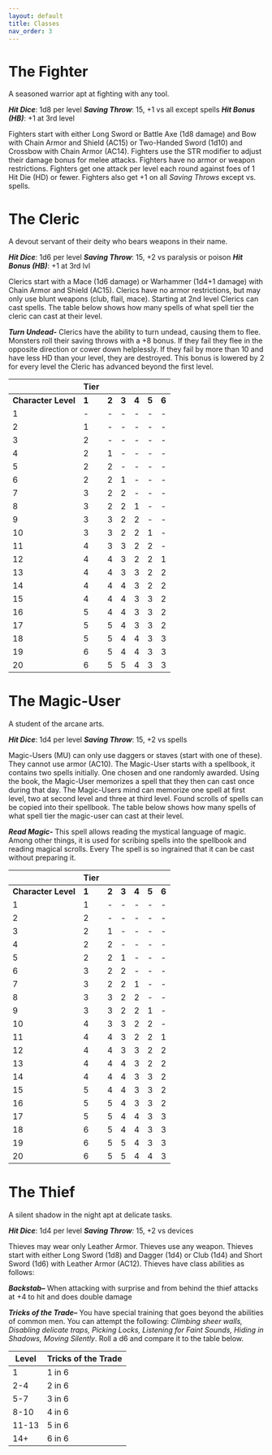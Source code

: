 ```yaml
---
layout: default
title: Classes
nav_order: 3
---
```

# The Fighter
A seasoned warrior apt at fighting with any tool.

**_Hit Dice_**: 1d8 per level
**_Saving Throw_**: 15, +1 vs all except spells
**_Hit Bonus (HB)_**: +1 at 3rd level

Fighters start with either Long Sword or Battle Axe (1d8 damage) and Bow with Chain Armor and Shield (AC15) or Two-Handed Sword (1d10) and Crossbow with Chain Armor (AC14).
Fighters use the STR modifier to adjust their damage bonus for melee attacks. Fighters have no armor or weapon restrictions. Fighters get one attack per level each round against foes of 1 Hit Die (HD) or fewer. Fighters also get +1 on all _Saving Throws_ except vs. spells.
# The Cleric
A devout servant of their deity who bears weapons in their name.

**_Hit Dice_**: 1d6 per level
**_Saving Throw_**: 15, +2 vs paralysis or poison
**_Hit Bonus (HB)_**: +1 at 3rd lvl

Clerics start with a Mace (1d6 damage) or Warhammer (1d4+1 damage) with Chain Armor and Shield (AC15).
Clerics have no armor restrictions, but may only use blunt weapons (club, flail, mace).
Starting at 2nd level Clerics can cast spells. The table below shows how many spells of what spell tier the cleric can cast at their level.

**_Turn Undead-_** Clerics have the ability to turn undead, causing them to flee. Monsters roll their saving throws with a +8 bonus. If they fail they flee in the opposite direction or cower down helplessly. If they fail by more than 10 and have less HD than your level, they are destroyed. This bonus is lowered by 2 for every level the Cleric has advanced beyond the first level.

|           | **Tier** |       |       |       |       |       |
| --------- | -------- | ----- | ----- | ----- | ----- | ----- |
| **Character Level** | **1**    | **2** | **3** | **4** | **5** | **6** |
| 1         | -        | -     | -     | -     | -     | -     |
| 2         | 1        | -     | -     | -     | -     | -     |
| 3         | 2        | -     | -     | -     | -     | -     |
| 4         | 2        | 1     | -     | -     | -     | -     |
| 5         | 2        | 2     | -     | -     | -     | -     |
| 6         | 2        | 2     | 1     | -     | -     | -     |
| 7         | 3        | 2     | 2     | -     | -     | -     |
| 8         | 3        | 2     | 2     | 1     | -     | -     |
| 9         | 3        | 3     | 2     | 2     | -     | -     |
| 10        | 3        | 3     | 2     | 2     | 1     | -     |
| 11        | 4        | 3     | 3     | 2     | 2     | -     |
| 12        | 4        | 4     | 3     | 2     | 2     | 1     |
| 13        | 4        | 4     | 3     | 3     | 2     | 2     |
| 14        | 4        | 4     | 4     | 3     | 2     | 2     |
| 15        | 4        | 4     | 4     | 3     | 3     | 2     |
| 16        | 5        | 4     | 4     | 3     | 3     | 2     |
| 17        | 5        | 5     | 4     | 3     | 3     | 2     |
| 18        | 5        | 5     | 4     | 4     | 3     | 3     |
| 19        | 6        | 5     | 4     | 4     | 3     | 3     |
| 20        | 6        | 5     | 5     | 4     | 3     | 3     |


# The Magic-User
A student of the arcane arts.

**_Hit Dice_**: 1d4 per level
**_Saving Throw_**: 15, +2 vs spells

Magic-Users (MU) can only use daggers or staves (start with one of these). They cannot use armor (AC10). The Magic-User starts with a spellbook, it contains two spells initially. One chosen and one randomly awarded. Using the book, the Magic-User memorizes a spell that they then can cast once during that day. The Magic-Users mind can memorize one spell at first level, two at second level and three at third level. Found scrolls of spells can be copied into their spellbook. The table below shows how many spells of what spell tier the magic-user can cast at their level.

**_Read Magic-_** This spell allows reading the mystical language of magic. Among other things, it is used for scribing spells into the spellbook and reading magical scrolls. Every  The spell is so ingrained that it can be cast without preparing it.

|           | **Tier** |       |       |       |       |       |
| --------- | -------- | ----- | ----- | ----- | ----- | ----- |
| **Character Level** | **1**    | **2** | **3** | **4** | **5** | **6** |
| 1         | 1        | -     | -     | -     | -     | -     |
| 2         | 2        | -     | -     | -     | -     | -     |
| 3         | 2        | 1     | -     | -     | -     | -     |
| 4         | 2        | 2     | -     | -     | -     | -     |
| 5         | 2        | 2     | 1     | -     | -     | -     |
| 6         | 3        | 2     | 2     | -     | -     | -     |
| 7         | 3        | 2     | 2     | 1     | -     | -     |
| 8         | 3        | 3     | 2     | 2     | -     | -     |
| 9         | 3        | 3     | 2     | 2     | 1     | -     |
| 10        | 4        | 3     | 3     | 2     | 2     | -     |
| 11        | 4        | 4     | 3     | 2     | 2     | 1     |
| 12        | 4        | 4     | 3     | 3     | 2     | 2     |
| 13        | 4        | 4     | 4     | 3     | 2     | 2     |
| 14        | 4        | 4     | 4     | 3     | 3     | 2     |
| 15        | 5        | 4     | 4     | 3     | 3     | 2     |
| 16        | 5        | 5     | 4     | 3     | 3     | 2     |
| 17        | 5        | 5     | 4     | 4     | 3     | 3     |
| 18        | 6        | 5     | 4     | 4     | 3     | 3     |
| 19        | 6        | 5     | 5     | 4     | 3     | 3     |
| 20        | 6        | 5     | 5     | 4     | 4     | 3     |

# The Thief
A silent shadow in the night apt at delicate tasks.

**_Hit Dice_**: 1d4 per level
**_Saving Throw_**_:_ 15, +2 vs devices

Thieves may wear only Leather Armor. Thieves use any weapon.
Thieves start with either Long Sword (1d8) and Dagger (1d4) or Club (1d4) and Short Sword (1d6) with Leather Armor (AC12).
Thieves have class abilities as follows:

**_Backstab–_** When attacking with surprise and from behind the thief attacks at +4 to hit and does double damage

**_Tricks of the Trade–_** You have special training that goes beyond the abilities of common men. You can attempt the following: _Climbing sheer walls, Disabling delicate traps, Picking Locks, Listening for Faint Sounds, Hiding in Shadows, Moving Silently_. Roll a d6 and compare it to the table below.

| Level | Tricks of the Trade |
| ----- | ------------------- |
| 1     | 1 in 6              |
| 2-4   | 2 in 6              |
| 5-7   | 3 in 6              |
| 8-10  | 4 in 6              |
| 11-13 | 5 in 6              |
| 14+   | 6 in 6              |

